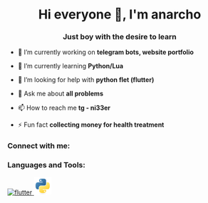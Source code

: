 <h1 align="center">Hi everyone 👋, I'm anarcho</h1>
<h3 align="center">Just boy with the desire to learn </h3>

- 🔭 I’m currently working on **telegram bots, website portfolio**

- 🌱 I’m currently learning **Python/Lua**

- 🤝 I’m looking for help with **python flet (flutter)**

- 💬 Ask me about **all problems**

- 📫 How to reach me **tg - ni33er**

- ⚡ Fun fact **collecting money for health treatment**

<h3 align="left">Connect with me:</h3>
<p align="left">
</p>

<h3 align="left">Languages and Tools:</h3>
<p align="left"> <a href="https://flutter.dev" target="_blank" rel="noreferrer"> <img src="https://www.vectorlogo.zone/logos/flutterio/flutterio-icon.svg" alt="flutter" width="40" height="40"/> </a> <a href="https://www.python.org" target="_blank" rel="noreferrer"> <img src="https://raw.githubusercontent.com/devicons/devicon/master/icons/python/python-original.svg" alt="python" width="40" height="40"/> </a> </p>
